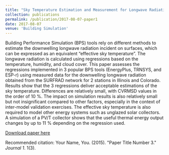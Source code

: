 ```yaml
---
title: "Sky Temperature Estimation and Measurement for Longwave Radiation Calculation"
collection: publications
permalink: /publication/2017-08-07-paper1
date: 2017-08-07
venue: 'Building Simulation'
---
```

Building Performance Simulation (BPS) tools rely on different methods to estimate the downwelling longwave radiation incident on surfaces, which can be expressed as an equivalent “effective sky temperature”. The longwave radiation is calculated using regressions based on the temperature, humidity, and cloud cover. This paper assesses the regressions implemented in 3 popular BPS tools (EnergyPlus, TRNSYS, and ESP-r) using measured data for the downwelling longwave radiation obtained from the SURFRAD network for 2 stations in Illinois and Colorado. Results show that the 3 regressions deliver acceptable estimations of the sky temperature. Differences are relatively small, with CVRMSD values in the order of 10 %. The impact on simulation results is also relatively small but not insignificant compared to other factors, especially in the context of inter-model validation exercises. The effective sky temperature is also required to model other energy systems such as unglazed solar collectors. A simulation of a PV/T collector shows that the useful thermal energy output changes by up to 11 % depending on the regression used.

[Download paper here](http://kuzha.github.io/files/kunzhang-p2017.pdf)

Recommended citation: Your Name, You. (2015). "Paper Title Number 3." <i>Journal 1</i>. 1(3).
